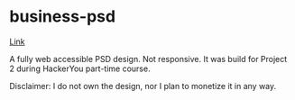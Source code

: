 # business-psd

[Link](https://serhii12.github.io/business-psd/)

A fully web accessible PSD design. Not responsive. It was build for Project 2 during HackerYou part-time course. 

Disclaimer: I do not own the design, nor I plan to monetize it in any way.
